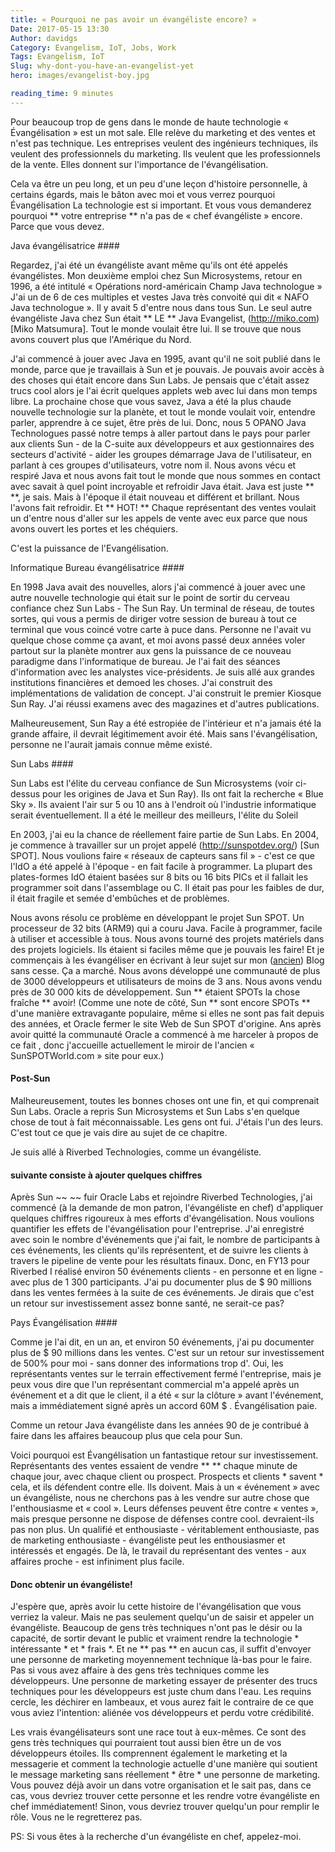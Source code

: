 ```yaml
---
title: « Pourquoi ne pas avoir un évangéliste encore? »
Date: 2017-05-15 13:30
Author: davidgs
Category: Evangelism, IoT, Jobs, Work
Tags: Evangelism, IoT
Slug: why-dont-you-have-an-evangelist-yet
hero: images/evangelist-boy.jpg

reading_time: 9 minutes
---
```


Pour beaucoup trop de gens dans le monde de haute technologie « Évangélisation » est un mot sale. Elle relève du marketing et des ventes et n'est pas technique. Les entreprises veulent des ingénieurs techniques, ils veulent des professionnels du marketing. Ils veulent que les professionnels de la vente. Elles donnent sur l'importance de l'évangélisation.

Cela va être un peu long, et un peu d'une leçon d'histoire personnelle, à certains égards, mais le bâton avec moi et vous verrez pourquoi Évangélisation La technologie est si important. Et vous vous demanderez pourquoi ** votre entreprise ** n'a pas de « chef évangéliste » encore. Parce que vous devez.

Java évangélisatrice ####

Regardez, j'ai été un évangéliste avant même qu'ils ont été appelés évangélistes. Mon deuxième emploi chez Sun Microsystems, retour en 1996, a été intitulé « Opérations nord-américain Champ Java technologue » J'ai un de 6 de ces multiples et vestes Java très convoité qui dit « NAFO Java technologue ». Il y avait 5 d'entre nous dans tous Sun. Le seul autre évangéliste Java chez Sun était ** LE ** Java Evangelist, (http://miko.com) [Miko Matsumura]. Tout le monde voulait être lui. Il se trouve que nous avons couvert plus que l'Amérique du Nord.

J'ai commencé à jouer avec Java en 1995, avant qu'il ne soit publié dans le monde, parce que je travaillais à Sun et je pouvais. Je pouvais avoir accès à des choses qui était encore dans Sun Labs. Je pensais que c'était assez trucs cool alors je l'ai écrit quelques applets web avec lui dans mon temps libre. La prochaine chose que vous savez, Java a été la plus chaude nouvelle technologie sur la planète, et tout le monde voulait voir, entendre parler, apprendre à ce sujet, être près de lui. Donc, nous 5 OPANO Java Technologues passé notre temps à aller partout dans le pays pour parler aux clients Sun - de la C-suite aux développeurs et aux gestionnaires des secteurs d'activité - aider les groupes démarrage Java de l'utilisateur, en parlant à ces groupes d'utilisateurs, votre nom il. Nous avons vécu et respiré Java et nous avons fait tout le monde que nous sommes en contact avec savait à quel point incroyable et refroidir Java était. Java est juste ** **, je sais. Mais à l'époque il était nouveau et différent et brillant. Nous l'avons fait refroidir. Et ** HOT! ** Chaque représentant des ventes voulait un d'entre nous d'aller sur les appels de vente avec eux parce que nous avons ouvert les portes et les chéquiers.

C'est la puissance de l'Evangélisation.

Informatique Bureau évangélisatrice ####

En 1998 Java avait des nouvelles, alors j'ai commencé à jouer avec une autre nouvelle technologie qui était sur le point de sortir du cerveau confiance chez Sun Labs - The Sun Ray. Un terminal de réseau, de toutes sortes, qui vous a permis de diriger votre session de bureau à tout ce terminal que vous coincé votre carte à puce dans. Personne ne l'avait vu quelque chose comme ça avant, et moi avons passé deux années voler partout sur la planète montrer aux gens la puissance de ce nouveau paradigme dans l'informatique de bureau. Je l'ai fait des séances d'information avec les analystes vice-présidents. Je suis allé aux grandes institutions financières et demoed les choses. J'ai construit des implémentations de validation de concept. J'ai construit le premier Kiosque Sun Ray. J'ai réussi examens avec des magazines et d'autres publications.

Malheureusement, Sun Ray a été estropiée de l'intérieur et n'a jamais été la grande affaire, il devrait légitimement avoir été. Mais sans l'évangélisation, personne ne l'aurait jamais connue même existé.

Sun Labs ####

Sun Labs est l'élite du cerveau confiance de Sun Microsystems (voir ci-dessus pour les origines de Java et Sun Ray). Ils ont fait la recherche « Blue Sky ». Ils avaient l'air sur 5 ou 10 ans à l'endroit où l'industrie informatique serait éventuellement. Il a été le meilleur des meilleurs, l'élite du Soleil

En 2003, j'ai eu la chance de réellement faire partie de Sun Labs. En 2004, je commence à travailler sur un projet appelé (http://sunspotdev.org/) [Sun SPOT]. Nous voulions faire « réseaux de capteurs sans fil » - c'est ce que l'IdO a été appelé à l'époque - en fait facile à programmer. La plupart des plates-formes IdO étaient basées sur 8 bits ou 16 bits PICs et il fallait les programmer soit dans l'assemblage ou C. Il était pas pour les faibles de dur, il était fragile et semée d'embûches et de problèmes.

Nous avons résolu ce problème en développant le projet Sun SPOT. Un processeur de 32 bits (ARM9) qui a couru Java. Facile à programmer, facile à utiliser et accessible à tous. Nous avons tourné des projets matériels dans des projets logiciels. Ils étaient si faciles même que je pouvais les faire! Et je commençais à les évangéliser en écrivant à leur sujet sur mon ([ancien](http://blogs.oracle.com/davidgs)) Blog sans cesse. Ça a marché. Nous avons développé une communauté de plus de 3000 développeurs et utilisateurs de moins de 3 ans. Nous avons vendu près de 30 000 kits de développement. Sun ** étaient SPOTs la chose fraîche ** avoir! (Comme une note de côté, Sun ** sont encore SPOTs ** d'une manière extravagante populaire, même si elles ne sont pas fait depuis des années, et Oracle fermer le site Web de Sun SPOT d'origine. Ans après avoir quitté la communauté Oracle a commencé à me harceler à propos de ce fait , donc j'accueille actuellement le miroir de l'ancien « SunSPOTWorld.com » site pour eux.)

#### Post-Sun

Malheureusement, toutes les bonnes choses ont une fin, et qui comprenait Sun Labs. Oracle a repris Sun Microsystems et Sun Labs s'en quelque chose de tout à fait méconnaissable. Les gens ont fui. J'étais l'un des leurs. C'est tout ce que je vais dire au sujet de ce chapitre.

Je suis allé à Riverbed Technologies, comme un évangéliste.

#### suivante consiste à ajouter quelques chiffres

Après Sun ~~ ~~ fuir Oracle Labs et rejoindre Riverbed Technologies, j'ai commencé (à la demande de mon patron, l'évangéliste en chef) d'appliquer quelques chiffres rigoureux à mes efforts d'évangélisation. Nous voulions quantifier les effets de l'évangélisation pour l'entreprise. J'ai enregistré avec soin le nombre d'événements que j'ai fait, le nombre de participants à ces événements, les clients qu'ils représentent, et de suivre les clients à travers le pipeline de vente pour les résultats finaux. Donc, en FY13 pour Riverbed I réalisé environ 50 événements clients - en personne et en ligne - avec plus de 1 300 participants. J'ai pu documenter plus de $ 90 millions dans les ventes fermées à la suite de ces événements. Je dirais que c'est un retour sur investissement assez bonne santé, ne serait-ce pas?

Pays Évangélisation ####

Comme je l'ai dit, en un an, et environ 50 événements, j'ai pu documenter plus de $ 90 millions dans les ventes. C'est sur un retour sur investissement de 500% pour moi - sans donner des informations trop d'. Oui, les représentants ventes sur le terrain effectivement fermé l'entreprise, mais je peux vous dire que l'un représentant commercial m'a appelé après un événement et a dit que le client, il a été « sur la clôture » avant l'événement, mais a immédiatement signé après un accord 60M $ . Évangélisation paie.

Comme un retour Java évangéliste dans les années 90 de je contribué à faire dans les affaires beaucoup plus que cela pour Sun.

Voici pourquoi est Évangélisation un fantastique retour sur investissement. Représentants des ventes essaient de vendre ** ** chaque minute de chaque jour, avec chaque client ou prospect. Prospects et clients * savent * cela, et ils défendent contre elle. Ils doivent. Mais à un « événement » avec un évangéliste, nous ne cherchons pas à les vendre sur autre chose que l'enthousiasme et « cool ». Leurs défenses peuvent être contre « ventes », mais presque personne ne dispose de défenses contre cool. devraient-ils pas non plus. Un qualifié et enthousiaste - véritablement enthousiaste, pas de marketing enthousiaste - évangéliste peut les enthousiasmer et intéressés et engagés. De là, le travail du représentant des ventes - aux affaires proche - est infiniment plus facile.

#### Donc obtenir un évangéliste!

J'espère que, après avoir lu cette histoire de l'évangélisation que vous verriez la valeur. Mais ne pas seulement quelqu'un de saisir et appeler un évangéliste. Beaucoup de gens très techniques n'ont pas le désir ou la capacité, de sortir devant le public et vraiment rendre la technologie * intéressante * et * frais *. Et ne ** pas ** en aucun cas, il suffit d'envoyer une personne de marketing moyennement technique là-bas pour le faire. Pas si vous avez affaire à des gens très techniques comme les développeurs. Une personne de marketing essayer de présenter des trucs techniques pour les développeurs est juste chum dans l'eau. Les requins cercle, les déchirer en lambeaux, et vous aurez fait le contraire de ce que vous aviez l'intention: aliénée vos développeurs et perdu votre crédibilité.

Les vrais évangélisateurs sont une race tout à eux-mêmes. Ce sont des gens très techniques qui pourraient tout aussi bien être un de vos développeurs étoiles. Ils comprennent également le marketing et la messagerie et comment la technologie actuelle d'une manière qui soutient le message marketing sans réellement * être * une personne de marketing. Vous pouvez déjà avoir un dans votre organisation et le sait pas, dans ce cas, vous devriez trouver cette personne et les rendre votre évangéliste en chef immédiatement! Sinon, vous devriez trouver quelqu'un pour remplir le rôle. Vous ne le regretterez pas.

PS: Si vous êtes à la recherche d'un évangéliste en chef, appelez-moi.
